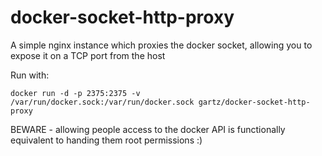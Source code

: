 # docker-socket-http-proxy

A simple nginx instance which proxies the docker socket, allowing you to expose it on a TCP port from the host

Run with:

    docker run -d -p 2375:2375 -v /var/run/docker.sock:/var/run/docker.sock gartz/docker-socket-http-proxy

BEWARE - allowing people access to the docker API is functionally equivalent to handing them root permissions :)


